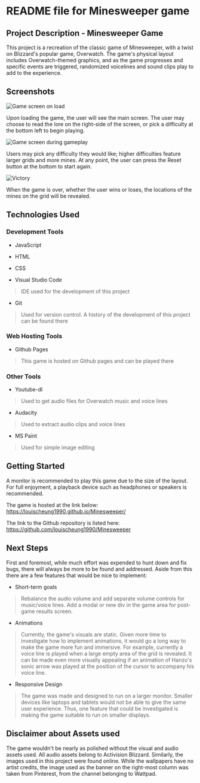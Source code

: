 # README file for Minesweeper game

## Project Description - Minesweeper Game

This project is a recreation of the classic game of Minesweeper, with a twist on Blizzard's popular game, Overwatch. The game's physical layout includes Overwatch-themed graphics, and as the game progresses and specific events are triggered, randomized voicelines and sound clips play to add to the experience.


## Screenshots

![Game screen on load](https://i.imgur.com/b77LxUz.png)

Upon loading the game, the user will see the main screen. The user may choose to read the lore on the right-side of the screen, or pick a difficulty at the bottom left to begin playing.

![Game screen during gameplay](https://i.imgur.com/XuKymRh.png)

Users may pick any difficulty they would like; higher difficulties feature larger grids and more mines. At any point, the user can press the Reset button at the bottom to start again.

![Victory](https://i.imgur.com/uIobuux.png)

When the game is over, whether the user wins or loses, the locations of the mines on the grid will be revealed.


## Technologies Used

### Development Tools

* JavaScript
* HTML
* CSS

* Visual Studio Code

> IDE used for the development of this project

* Git

> Used for version control. A history of the development of this project can be found there


### Web Hosting Tools

* Github Pages

> This game is hosted on Github pages and can be played there


### Other Tools

* Youtube-dl

> Used to get audio files for Overwatch music and voice lines

* Audacity

> Used to extract audio clips and voice lines

* MS Paint

> Used for simple image editing


## Getting Started

A monitor is recommended to play this game due to the size of the layout. For full enjoyment, a playback device such as headphones or speakers is recommended.

The game is hosted at the link below:
https://louischeung1990.github.io/Minesweeper/

The link to the Github repository is listed here:
https://github.com/louischeung1990/Minesweeper


## Next Steps

First and foremost, while much effort was expended to hunt down and fix bugs, there will always be more to be found and addressed. Aside from this there are a few features that would be nice to implement:

* Short-term goals

> Rebalance the audio volume and add separate volume controls for music/voice lines. Add a modal or new div in the game area for post-game results screen.

* Animations

> Currently, the game's visuals are static. Given more time to investigate how to implement animations, it would go a long way to make the game more fun and immersive. For example, currently a voice line is played when a large empty area of the grid is revealed. It can be made even more visually appealing if an animation of Hanzo's sonic arrow was played at the position of the cursor to accompany his voice line.

* Responsive Design

> The game was made and designed to run on a larger monitor. Smaller devices like laptops and tablets would not be able to give the same user experience. Thus, one feature that could be investigated is making the game suitable to run on smaller displays.


## Disclaimer about Assets used

The game wouldn't be nearly as polished without the visual and audio assets used. All audio assets belong to Activision Blizzard. Similarly, the images used in this project were found online. While the wallpapers have no artist credits, the image used as the banner on the right-most column was taken from Pinterest, from the channel belonging to Wattpad.